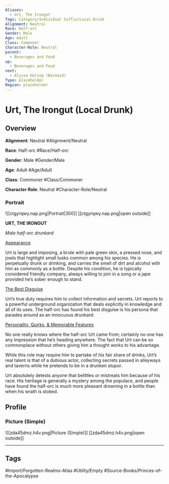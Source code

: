 ```yaml
---
Aliases:
  - Urt, The Irongut
Tags: Category/Individual Suffix/Local-Drunk
Alignment: Neutral
Race: Half-orc
Gender: Male
Age: Adult
Class: Commoner
Character-Role: Neutral
parent:
  - Beverages and Food
up:
  - Beverages and Food
next:
  - Alyssa Herzog (Barmaid)
Type: placeholder
Region: placeholder
---
```

# Urt, The Irongut (Local Drunk)
## Overview
**Alignment**: Neutral
#Alignment/Neutral

**Race**: Half-orc
#Race/Half-orc

**Gender**: Male
#Gender/Male

**Age**: Adult
#Age/Adult

**Class**: Commoner
#Class/Commoner

**Character Role**: Neutral
#Character-Role/Neutral

### Portrait
![[ctgyrqwy.nap.png|Portrait|300]]
[[ctgyrqwy.nap.png|open outside]]

**URT, THE IRONGUT**

*Male half-orc drunkard*

<u>Appearance</u>

Urt is large and imposing, a brute with pale green skin, a pressed nose, and jowls that highlight small tusks common among his species. He is perpetually drunk or drinking, and carries the smell of dirt and alcohol with him as commonly as a bottle. Despite his condition, he is typically considered friendly company, always willing to join in a song or a jape provided he’s sober enough to stand.

<u>The Best Disguise</u>

Urt’s true duty requires him to collect information and secrets. Urt reports to a powerful underground organization that deals explicitly in knowledge and all of its uses. The half-orc has found his best disguise is his persona that parades around as an innocuous drunkard.

<u>Personality, Quirks, & Memorable Features</u>

No one really knows where the half-orc Urt came from; certainly no one has any impression that he’s heading anywhere. The fact that Urt can be so commonplace without others giving him a thought works to his advantage.

While this role may require him to partake of his fair share of drinks, Urt’s real talent is that of a dubious actor, collecting secrets passed in alleyways and taverns while he pretends to be in a drunken stupor.

Urt absolutely detests anyone that belittles or mistreats him because of his race. His heritage is generally a mystery among the populace, and people have found the half-orc is much more pleasant drowning in a bottle than when his wrath is stoked.

## Profile
### Picture (Simple)
![[zda45dmz.h4v.png|Picture (Simple)]]
[[zda45dmz.h4v.png|open outside]]


---
## Tags
#Import/Forgotten-Realms-Atlas #Utility/Empty #Source-Books/Princes-of-the-Apocalypse

